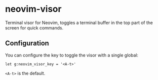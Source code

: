 # neovim-visor
Terminal visor for Neovim, toggles a terminal buffer in the top part of the
screen for quick commands.

## Configuration

You can configure the key to toggle the visor with a single global:

    let g:neovim_visor_key = '<A-t>'

`<A-t>` is the default.

